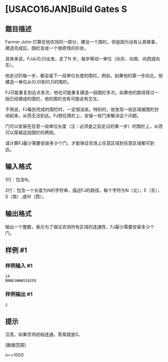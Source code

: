 # [USACO16JAN]Build Gates S

## 题目描述

Farmer John 打算在他农场的一部分，建设一个围栏。但是因为没有认真做事，建造完成后，围栏变成一个很奇怪的形状。

具体来说，FJ从(0,0)出发，走了N 步，每步移动一单位（向东、向南、向西或向东）。

 
他走过的每一步，都会留下一段单位长度的围栏。例如，如果他的第一步向北，他建造一单位从(0,0)到(0,1)的围栏。

FJ可能重复到达点多次，他也可能重复建造一段围栏多次。如果他的路径穿过一段已经建成的围栏，他的围栏也有可能会有交叉。

 
不用说，FJ看到完成的围栏时，一定很沮丧。特别的，他发现一些区域被围栏封闭起来，从而无法到达。FJ想在围栏上，安装一些门来解决这个问题。

门可以安装在任意一段单位长度（注：必须是之前走过的某一步）的围栏上，从而可以穿越这段围栏的两侧。

 
请计算FJ最少需要安装多少个门，才能保证农场上任意区域到任意区域都可到达。


## 输入格式

1行：包含N。

2行：包含一个长度为N的字符串，描述FJ的路径。每个字符为N（北），E（东），S（南）,或W（西）。


## 输出格式

输出一个整数，表示为了保证农场所有区域的连通性，FJ最少需要安装多少个门。


## 样例 #1

### 样例输入 #1
```
14
NNNESWWWSSEEEE
```

### 样例输出 #1

```
2
```

## 提示

注意，如果农场初始连通，答案就是0。

[数据范围]

n<=1000

